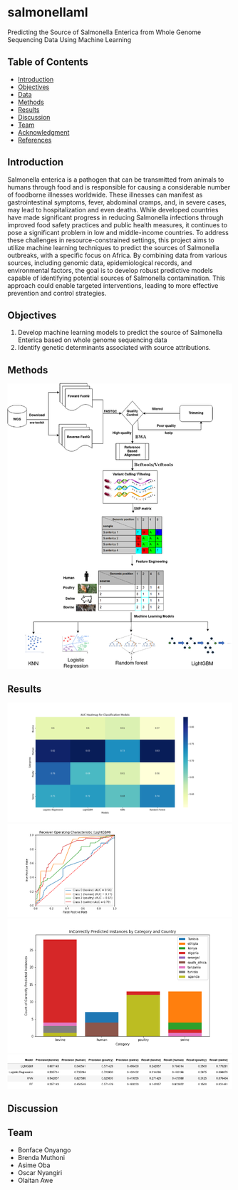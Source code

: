 # salmonellaml
Predicting the Source of Salmonella Enterica from Whole Genome Sequencing Data Using Machine Learning

## Table of Contents
- [Introduction](#Introduction)
- [Objectives](#Objectives)
- [Data](#Data)
- [Methods](#Methods)
- [Results](#Results)
- [Discussion](#Discussion)
- [Team](#Team)
- [Acknowledgment](#Acknowledgment)
- [References](#References)

## Introduction
Salmonella enterica is a pathogen that can be transmitted from animals to humans through food and is responsible for causing a considerable number of foodborne illnesses worldwide. These illnesses can manifest as gastrointestinal symptoms, fever, abdominal cramps, and, in severe cases, may lead to hospitalization and even deaths. While developed countries have made significant progress in reducing Salmonella infections through improved food safety practices and public health measures, it continues to pose a significant problem in low and middle-income countries. To address these challenges in resource-constrained settings, this project aims to utilize machine learning techniques to predict the sources of Salmonella outbreaks, with a specific focus on Africa. By combining data from various sources, including genomic data, epidemiological records, and environmental factors, the goal is to develop robust predictive models capable of identifying potential sources of Salmonella contamination. This approach could enable targeted interventions, leading to more effective prevention and control strategies.


## Objectives
1. Develop machine learning models to predict the source of Salmonella Enterica  based on whole genome sequencing data
2. Identify genetic determinants associated with source attributions.

## Methods

![workflow](https://github.com/omicscodeathon/salmonellaml/blob/main/figures/workflow.png)

## Results
![results](https://github.com/omicscodeathon/salmonellaml/blob/main/figures/Model%20Performance_ROC_Evaluation.png)
![results](https://github.com/omicscodeathon/salmonellaml/blob/main/figures/ROCLightGBM.png)
![results](https://github.com/omicscodeathon/salmonellaml/blob/main/figures/Misclassification_graph.png)
![results](https://github.com/omicscodeathon/salmonellaml/blob/main/figures/precision_Recall.png)



## Discussion
 
 ## Team
- Bonface Onyango
- Brenda Muthoni
- Asime Oba
- Oscar Nyangiri
- Olaitan Awe
